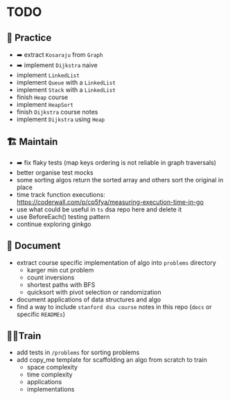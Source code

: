 # TODO

## 💪 Practice
- ➡️ extract `Kosaraju` from `Graph`
- ➡️ implement `Dijkstra` naive
- implement `LinkedList`
- implement `Queue` with a `LinkedList`
- implement `Stack` with a `LinkedList`
- finish `Heap` course
- implement `HeapSort`
- finish `Dijkstra` course notes
- implement `Dijkstra` using `Heap`

## 🏗️ Maintain
- ➡️ fix flaky tests (map keys ordering is not reliable in graph traversals)
- better organise test mocks
- some sorting algos return the sorted array and others sort the original in place
- time track function executions: https://coderwall.com/p/cp5fya/measuring-execution-time-in-go
- use what could be useful in `ts` dsa repo here and delete it
- use BeforeEach() testing pattern
- continue exploring ginkgo

## 📔 Document
- extract course specific implementation of algo into `problems` directory
    - karger min cut problem
    - count inversions
    - shortest paths with BFS
    - quicksort with pivot selection or randomization
- document applications of data structures and algo
- find a way to include `stanford dsa course` notes in this repo (`docs` or specific `READMEs`)

## 🧗‍♂️Train
- add tests in `/problems` for sorting problems
- add copy_me template for scaffolding an algo from scratch to train
    - space complexity
    - time complexity
    - applications
    - implementations
